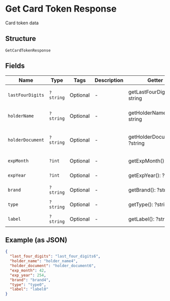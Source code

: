 
# Get Card Token Response

Card token data

## Structure

`GetCardTokenResponse`

## Fields

| Name | Type | Tags | Description | Getter | Setter |
|  --- | --- | --- | --- | --- | --- |
| `lastFourDigits` | `?string` | Optional | - | getLastFourDigits(): ?string | setLastFourDigits(?string lastFourDigits): void |
| `holderName` | `?string` | Optional | - | getHolderName(): ?string | setHolderName(?string holderName): void |
| `holderDocument` | `?string` | Optional | - | getHolderDocument(): ?string | setHolderDocument(?string holderDocument): void |
| `expMonth` | `?int` | Optional | - | getExpMonth(): ?int | setExpMonth(?int expMonth): void |
| `expYear` | `?int` | Optional | - | getExpYear(): ?int | setExpYear(?int expYear): void |
| `brand` | `?string` | Optional | - | getBrand(): ?string | setBrand(?string brand): void |
| `type` | `?string` | Optional | - | getType(): ?string | setType(?string type): void |
| `label` | `?string` | Optional | - | getLabel(): ?string | setLabel(?string label): void |

## Example (as JSON)

```json
{
  "last_four_digits": "last_four_digits6",
  "holder_name": "holder_name4",
  "holder_document": "holder_document6",
  "exp_month": 42,
  "exp_year": 254,
  "brand": "brand4",
  "type": "type0",
  "label": "label0"
}
```

